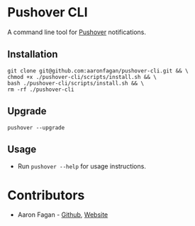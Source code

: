 # Pushover CLI
A command line tool for [Pushover](https://pushover.net/) notifications.

## Installation
```
git clone git@github.com:aaronfagan/pushover-cli.git && \
chmod +x ./pushover-cli/scripts/install.sh && \
bash ./pushover-cli/scripts/install.sh && \
rm -rf ./pushover-cli
```

## Upgrade
```
pushover --upgrade
```

## Usage
- Run `pushover --help` for usage instructions.

# Contributors
* Aaron Fagan - [Github](https://github.com/aaronfagan), [Website](https://www.aaronfagan.ca/)
